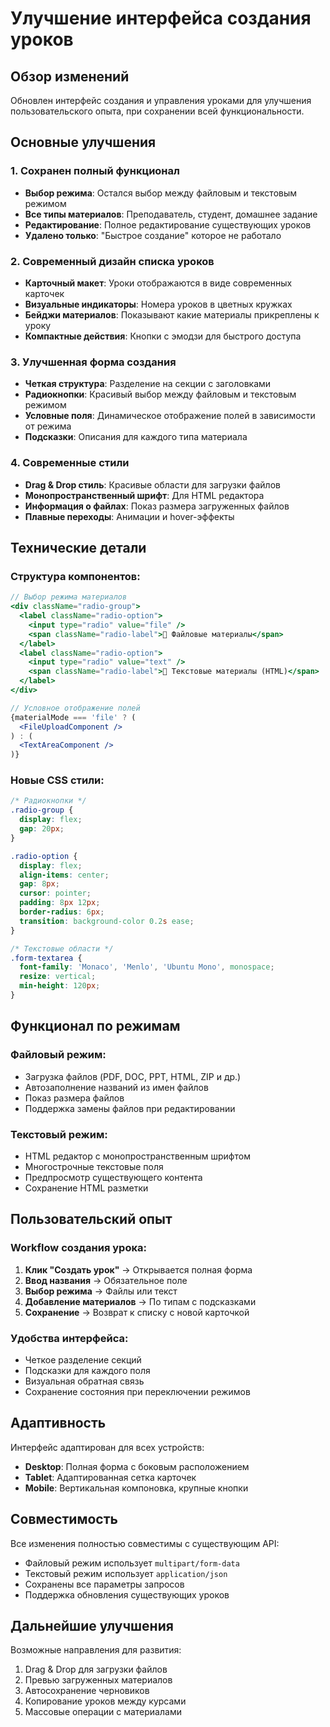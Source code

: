 # Улучшение интерфейса создания уроков

## Обзор изменений

Обновлен интерфейс создания и управления уроками для улучшения пользовательского опыта, при сохранении всей функциональности.

## Основные улучшения

### 1. Сохранен полный функционал
- **Выбор режима**: Остался выбор между файловым и текстовым режимом
- **Все типы материалов**: Преподаватель, студент, домашнее задание
- **Редактирование**: Полное редактирование существующих уроков
- **Удалено только**: "Быстрое создание" которое не работало

### 2. Современный дизайн списка уроков
- **Карточный макет**: Уроки отображаются в виде современных карточек
- **Визуальные индикаторы**: Номера уроков в цветных кружках
- **Бейджи материалов**: Показывают какие материалы прикреплены к уроку
- **Компактные действия**: Кнопки с эмодзи для быстрого доступа

### 3. Улучшенная форма создания
- **Четкая структура**: Разделение на секции с заголовками
- **Радиокнопки**: Красивый выбор между файловым и текстовым режимом
- **Условные поля**: Динамическое отображение полей в зависимости от режима
- **Подсказки**: Описания для каждого типа материала

### 4. Современные стили
- **Drag & Drop стиль**: Красивые области для загрузки файлов
- **Монопространственный шрифт**: Для HTML редактора
- **Информация о файлах**: Показ размера загруженных файлов
- **Плавные переходы**: Анимации и hover-эффекты

## Технические детали

### Структура компонентов:
```jsx
// Выбор режима материалов
<div className="radio-group">
  <label className="radio-option">
    <input type="radio" value="file" />
    <span className="radio-label">📁 Файловые материалы</span>
  </label>
  <label className="radio-option">
    <input type="radio" value="text" />
    <span className="radio-label">📝 Текстовые материалы (HTML)</span>
  </label>
</div>

// Условное отображение полей
{materialMode === 'file' ? (
  <FileUploadComponent />
) : (
  <TextAreaComponent />
)}
```

### Новые CSS стили:
```css
/* Радиокнопки */
.radio-group {
  display: flex;
  gap: 20px;
}

.radio-option {
  display: flex;
  align-items: center;
  gap: 8px;
  cursor: pointer;
  padding: 8px 12px;
  border-radius: 6px;
  transition: background-color 0.2s ease;
}

/* Текстовые области */
.form-textarea {
  font-family: 'Monaco', 'Menlo', 'Ubuntu Mono', monospace;
  resize: vertical;
  min-height: 120px;
}
```

## Функционал по режимам

### Файловый режим:
- Загрузка файлов (PDF, DOC, PPT, HTML, ZIP и др.)
- Автозаполнение названий из имен файлов
- Показ размера файлов
- Поддержка замены файлов при редактировании

### Текстовый режим:
- HTML редактор с монопространственным шрифтом
- Многострочные текстовые поля
- Предпросмотр существующего контента
- Сохранение HTML разметки

## Пользовательский опыт

### Workflow создания урока:
1. **Клик "Создать урок"** → Открывается полная форма
2. **Ввод названия** → Обязательное поле
3. **Выбор режима** → Файлы или текст
4. **Добавление материалов** → По типам с подсказками
5. **Сохранение** → Возврат к списку с новой карточкой

### Удобства интерфейса:
- Четкое разделение секций
- Подсказки для каждого поля
- Визуальная обратная связь
- Сохранение состояния при переключении режимов

## Адаптивность

Интерфейс адаптирован для всех устройств:
- **Desktop**: Полная форма с боковым расположением
- **Tablet**: Адаптированная сетка карточек
- **Mobile**: Вертикальная компоновка, крупные кнопки

## Совместимость

Все изменения полностью совместимы с существующим API:
- Файловый режим использует `multipart/form-data`
- Текстовый режим использует `application/json`
- Сохранены все параметры запросов
- Поддержка обновления существующих уроков

## Дальнейшие улучшения

Возможные направления для развития:
1. Drag & Drop для загрузки файлов
2. Превью загруженных материалов  
3. Автосохранение черновиков
4. Копирование уроков между курсами
5. Массовые операции с материалами
